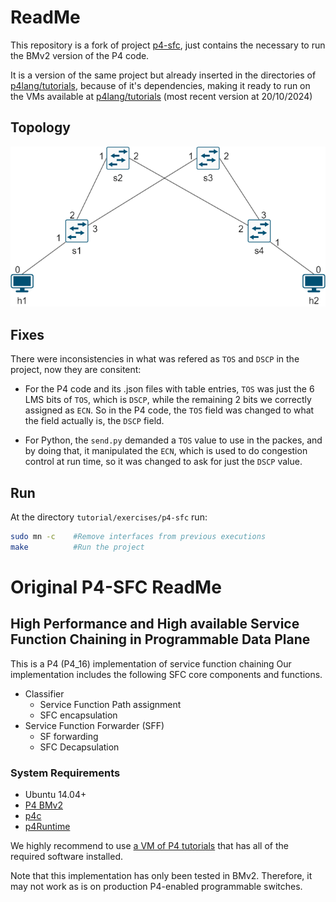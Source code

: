 # ReadMe

This repository is a fork of project [p4-sfc](https://github.com/multip4/P4-SFC), just contains the necessary to run the BMv2 version of the P4 code.

It is a version of the same project but already inserted in the directories of [p4lang/tutorials](https://github.com/p4lang/tutorials), because of it's dependencies, making it ready to run on the VMs available at  [p4lang/tutorials](https://github.com/p4lang/tutorials) (most recent version at 20/10/2024)


## Topology
![Topology](images\topology.drawio.png "Topology")



## Fixes
There were inconsistencies in what was refered as `TOS` and `DSCP` in the project, now they are consitent:

* For the P4 code and its .json files with table entries, `TOS` was just the 6 LMS bits of `TOS`, which is `DSCP`, while the remaining 2 bits we correctly assigned as `ECN`. So in the P4 code, the `TOS` field was changed to what the field actually is, the `DSCP` field.

* For Python, the `send.py` demanded a `TOS` value to use in the packes, and by doing that, it manipulated the `ECN`, which is used to do congestion control at run time, so it was changed to ask for just the `DSCP` value.




## Run

At the directory ```tutorial/exercises/p4-sfc``` run:
```bash
sudo mn -c    #Remove interfaces from previous executions
make          #Run the project
```

# Original P4-SFC ReadMe

## High Performance and High available Service Function Chaining in Programmable Data Plane

This is a P4 (P4_16) implementation of service function chaining 
Our implementation includes the following SFC core components and functions.

* Classifier
  * Service Function Path assignment
  * SFC encapsulation
* Service Function Forwarder (SFF)
  * SF forwarding
  * SFC Decapsulation

### System Requirements
* Ubuntu 14.04+
* [P4 BMv2](https://github.com/p4lang/behavioral-model)
* [p4c](https://github.com/p4lang/p4c)
* [p4Runtime](https://github.com/p4lang/PI)

We highly recommend to use [a VM of P4 tutorials](https://github.com/p4lang/tutorials/tree/sigcomm18-final-edits) that has all of the required software installed.

Note that this implementation has only been tested in BMv2.
Therefore, it may not work as is on production P4-enabled programmable switches.


